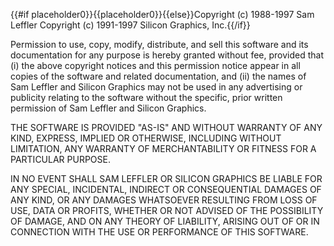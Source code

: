 {{#if placeholder0}}{{placeholder0}}{{else}}Copyright (c) 1988-1997 Sam Leffler Copyright (c) 1991-1997 Silicon Graphics, Inc.{{/if}}

Permission to use, copy, modify, distribute, and sell this software and its documentation for any purpose is hereby granted without fee, provided that (i) the above copyright notices and this permission notice appear in all copies of the software and related documentation, and (ii) the names of Sam Leffler and Silicon Graphics may not be used in any advertising or publicity relating to the software without the specific, prior written permission of Sam Leffler and Silicon Graphics.

THE SOFTWARE IS PROVIDED &quot;AS-IS&quot; AND WITHOUT WARRANTY OF ANY KIND, EXPRESS, IMPLIED OR OTHERWISE, INCLUDING WITHOUT LIMITATION, ANY WARRANTY OF MERCHANTABILITY OR FITNESS FOR A PARTICULAR PURPOSE.

IN NO EVENT SHALL SAM LEFFLER OR SILICON GRAPHICS BE LIABLE FOR ANY SPECIAL, INCIDENTAL, INDIRECT OR CONSEQUENTIAL DAMAGES OF ANY KIND, OR ANY DAMAGES WHATSOEVER RESULTING FROM LOSS OF USE, DATA OR PROFITS, WHETHER OR NOT ADVISED OF THE POSSIBILITY OF DAMAGE, AND ON ANY THEORY OF LIABILITY, ARISING OUT OF OR IN CONNECTION WITH THE USE OR PERFORMANCE OF THIS SOFTWARE.